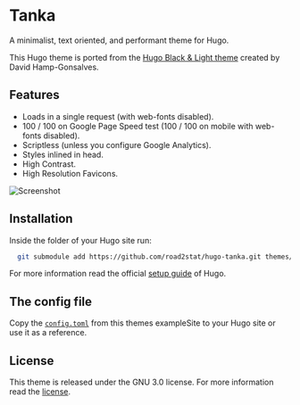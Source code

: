 # Tanka

A minimalist, text oriented, and performant theme for Hugo.

This Hugo theme is ported from the [Hugo Black & Light theme](https://github.com/davidhampgonsalves/hugo-black-and-light-theme) created by David Hamp-Gonsalves.

## Features

- Loads in a single request (with web-fonts disabled).
- 100 / 100 on Google Page Speed test (100 / 100 on mobile with web-fonts disabled).
- Scriptless (unless you configure Google Analytics).
- Styles inlined in head.
- High Contrast.
- High Resolution Favicons.

![Screenshot](https://github.com/road2stat/hugo-tanka/blob/master/images/screenshot.png)

## Installation

Inside the folder of your Hugo site run:

```bash
  git submodule add https://github.com/road2stat/hugo-tanka.git themes/hugo-tanka
```

For more information read the official [setup guide](https://gohugo.io/overview/installing/) of Hugo.

## The config file

Copy the [`config.toml`](https://github.com/road2stat/hugo-tanka/blob/master/exampleSite/config.toml) from this themes exampleSite to your Hugo site or use it as a reference.

## License

This theme is released under the GNU 3.0 license. For more information read the [license](https://github.com/road2stat/hugo-tanka/blob/master/LICENSE).
